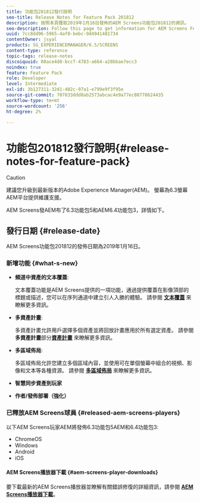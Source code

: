 ```yaml
---
title: 功能包201812發行說明
seo-title: Release Notes for Feature Pack 201812
description: 按照本頁獲取2019年1月16日發佈的AEM Screens功能包201812的資訊。
seo-description: Follow this page to get information for AEM Screens Feature Pack 201812 released on January 16, 2019.
uuid: 7cc8dd96-5965-4af0-bebc-9d4941481734
contentOwner: jsyal
products: SG_EXPERIENCEMANAGER/6.5/SCREENS
content-type: reference
topic-tags: release-notes
discoiquuid: 08ace4d8-bccf-4783-a664-a28bbae7ecc3
noindex: true
feature: Feature Pack
role: Developer
level: Intermediate
exl-id: 3b127311-32d1-402c-97a1-e799e9f3f95e
source-git-commit: 707833ddd8ab2573abcac4e9a77ec88778624435
workflow-type: tm+mt
source-wordcount: '256'
ht-degree: 2%

---
```


# 功能包201812發行說明{#release-notes-for-feature-pack}

>[!CAUTION]
>
>建議您升級到最新版本的Adobe Experience Manager(AEM)。 螢幕為6.3螢幕AEM平台提供維護支援。

AEM Screens發AEM布了6.3功能包5和AEM6.4功能包3，詳情如下。

## 發行日期 {#release-date}

AEM Screens功能包201812的發佈日期為2019年1月16日。

### 新增功能 {#what-s-new}

* **頻道中資產的文本覆蓋**:

   文本覆蓋功能是AEM Screens提供的一項功能，通過提供覆蓋在影像頂部的標題或描述，您可以在序列通道中建立引人入勝的體驗。 請參閱 [**文本覆蓋**](text-overlay.md) 來瞭解更多資訊。

* **多資產計畫**:

   多資產計畫允許用戶選擇多個資產並將回放計畫應用於所有選定資產。 請參閱 **多資產計畫**&#x200B;部分&#x200B;**[資產計畫](asset-level-scheduling.md)** 來瞭解更多資訊。

* **多區域佈局**:

   多區域佈局允許您建立多個區域內容，並使用可在單個螢幕中組合的視頻、影像和文本等各種資源。 請參閱 **[多區域佈局](multi-zone-layout-aem-screens.md)** 來瞭解更多資訊。

* **智慧同步資產到玩家**
* **作者/發佈部署（強化）**

### 已釋放AEM Screens球員 {#released-aem-screens-players}

以下AEM Screens玩家AEM將發佈6.3功能包5AEM和6.4功能包3:

* ChromeOS
* Windows
* Android
* iOS

#### AEM Screens播放器下載 {#aem-screens-player-downloads}

要下載最新的AEM Screens播放器並瞭解有關錯誤修復的詳細資訊，請參閱 [**AEM Screens播放器下載**](https://download.macromedia.com/screens/)。
